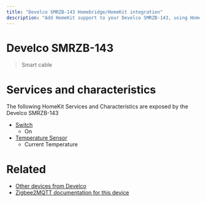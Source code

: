 ```yaml
---
title: "Develco SMRZB-143 Homebridge/HomeKit integration"
description: "Add HomeKit support to your Develco SMRZB-143, using Homebridge, Zigbee2MQTT and homebridge-z2m."
---
```

<!---
This file has been GENERATED using src/docgen/docgen.ts
DO NOT EDIT THIS FILE MANUALLY!
-->
# Develco SMRZB-143
> Smart cable


# Services and characteristics
The following HomeKit Services and Characteristics are exposed by
the Develco SMRZB-143

* [Switch](../../switch.md)
  * On
* [Temperature Sensor](../../sensors.md)
  * Current Temperature


# Related
* [Other devices from Develco](../index.md#develco)
* [Zigbee2MQTT documentation for this device](https://www.zigbee2mqtt.io/devices/SMRZB-143.html)